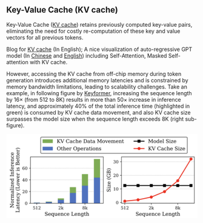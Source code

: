 ## Key-Value Cache (KV cache) 




Key-Value Cache   ([KV cache](https://arxiv.org/abs/1904.01038))
retains previously computed key-value pairs, eliminating
the need for costly re-computation of these key and value vectors for all previous tokens.

Blog for [KV cache](https://medium.com/@joaolages/kv-caching-explained-276520203249) (In English); A nice visualization of auto-regressive GPT model (In [Chinese](https://github.com/datawhalechina/learn-nlp-with-transformers/blob/main/docs/%E7%AF%87%E7%AB%A02-Transformer%E7%9B%B8%E5%85%B3%E5%8E%9F%E7%90%86/2.4-%E5%9B%BE%E8%A7%A3GPT.md) and [English](https://jalammar.github.io/illustrated-gpt2/)) including  Self-Attention, 
Masked Self-attention with KV cache. 

However, 
accessing the KV cache from off-chip memory during token
generation introduces additional memory latencies and is
constrained by memory bandwidth limitations, leading to scalability challenges.
Take an example, in following figure by [Keyformer](https://arxiv.org/abs/2403.09054), increasing
the sequence length by 16× (from 512 to 8K) results in more than 50× increase in inference latency, and approximately 40% of the total inference time (highlighted
in green) is consumed by KV cache data movement, and also KV cache size surpasses the
model size when the sequence length exceeds 8K (right sub-figure). 
<div align="center"><img src='../figs/KV_challenges.png' width=550 alt=''> </img></div> 

